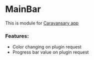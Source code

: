 # MainBar
This is module for 
[Caravansary app](https://github.com/RobertJaskowski/Caravansary)

### Features:
- Color changing on plugin request
- Progress bar value on plugin request
